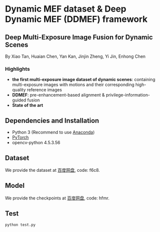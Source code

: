 # Dynamic MEF dataset & Deep Dynamic MEF (DDMEF) framework
##  Deep Multi-Exposure Image Fusion for Dynamic Scenes
By Xiao Tan, Huaian Chen, Yan Kan, Jinjin Zheng, Yi Jin, Enhong Chen

### Highlights
- **the first multi-exposure image dataset of dynamic scenes**: containing multi-exposure images with motions and their corresponding high-quality reference images
- **DDMEF**: pre-enhancement-based alignment & privilege-information-guided fusion
- **State of the art**

## Dependencies and Installation

- Python 3 (Recommend to use [Anaconda](https://www.anaconda.com/download/#linux))
- [PyTorch](https://pytorch.org/)
- opencv-python 4.5.3.56


## Dataset
We provide the dataset at [百度网盘](https://pan.baidu.com/s/1qC7oRW9xb1hsTimAQr_H4A), code: f6c8. 

## Model
We provide the checkpoints at [百度网盘](https://pan.baidu.com/s/1X1zzfEbOnzunDnEjPxorYg), code: hfmr.

## Test
  ```
  python test.py
  ```

